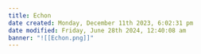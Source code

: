 ```yaml
---
title: Echon
date created: Monday, December 11th 2023, 6:02:31 pm
date modified: Friday, June 28th 2024, 12:40:08 am
banner: "![[Echon.png]]"
---
```

